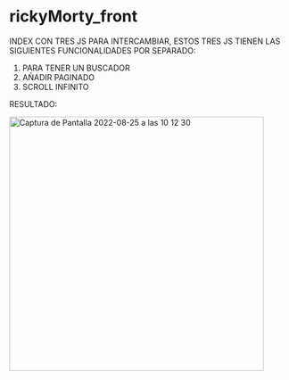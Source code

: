 # rickyMorty_front

INDEX CON TRES JS PARA INTERCAMBIAR, ESTOS TRES JS TIENEN LAS SIGUIENTES FUNCIONALIDADES POR SEPARADO: 
1) PARA TENER UN BUSCADOR 
2) AÑADIR PAGINADO 
3) SCROLL INFINITO 

RESULTADO:

<img width="456" alt="Captura de Pantalla 2022-08-25 a las 10 12 30" src="https://user-images.githubusercontent.com/108528939/186612070-6c4de4a9-9620-4226-b69a-4ea1561c41ce.png">
